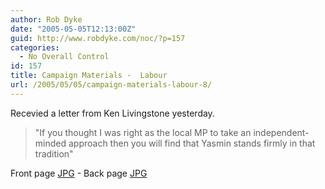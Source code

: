 ```yaml
---
author: Rob Dyke
date: "2005-05-05T12:13:00Z"
guid: http://www.robdyke.com/noc/?p=157
categories:
  - No Overall Control
id: 157
title: Campaign Materials -  Labour
url: /2005/05/05/campaign-materials-labour-8/
---
```

Recevied a letter from Ken Livingstone yesterday.

> "If you thought I was right as the local MP to take an independent-minded approach then you will find that Yasmin stands firmly in that tradition"

Front page [JPG](http://www.comwifinet.com/becampaign/kenletter1.jpg) - Back page [JPG](http://www.comwifinet.com/becampaign/kenletter2.jpg)